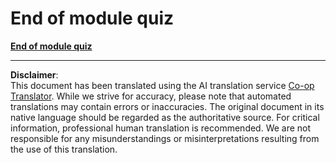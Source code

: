 <!--
CO_OP_TRANSLATOR_METADATA:
{
  "original_hash": "a21a5f6f189b82747ab80d6bfaa4587d",
  "translation_date": "2025-09-04T01:40:51+00:00",
  "source_file": "6.3 End of module quiz.md",
  "language_code": "en"
}
-->
# End of module quiz


[**End of module quiz**](https://forms.office.com/r/VPUZpA8zdm)

---

**Disclaimer**:  
This document has been translated using the AI translation service [Co-op Translator](https://github.com/Azure/co-op-translator). While we strive for accuracy, please note that automated translations may contain errors or inaccuracies. The original document in its native language should be regarded as the authoritative source. For critical information, professional human translation is recommended. We are not responsible for any misunderstandings or misinterpretations resulting from the use of this translation.